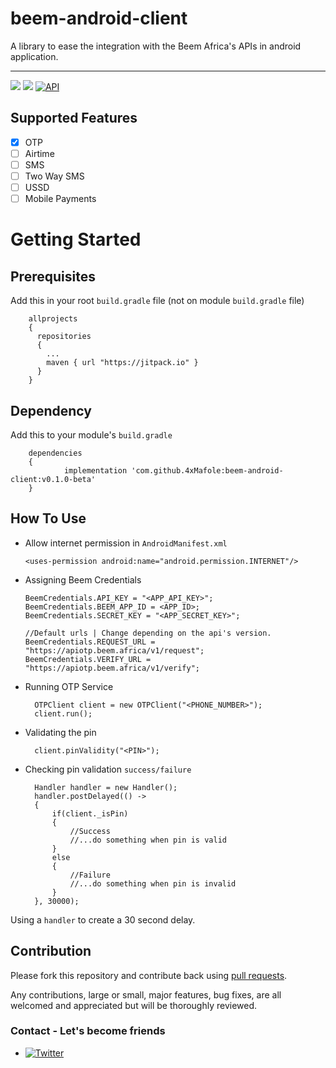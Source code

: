 # beem-android-client
A library to ease the integration with the Beem Africa's APIs in android application.
_________________________
[![](https://jitpack.io/v/4xMafole/beem-android-client.svg)](https://jitpack.io/#4xMafole/beem-android-client) [![](https://img.shields.io/badge/platform-android-orang)](https://img.shields.io/badge/platform-android-orange) [![API](https://img.shields.io/badge/API-21%2B-brightgreen.svg?style=flat)](https://android-arsenal.com/api?level=21)

## Supported Features
- [x] OTP
- [ ] Airtime
- [ ] SMS
- [ ] Two Way SMS
- [ ] USSD
- [ ] Mobile Payments

# Getting Started

## Prerequisites
Add this in your root ```build.gradle``` file (not on module ```build.gradle``` file)

        allprojects 
        {
          repositories 
          {
            ...
            maven { url "https://jitpack.io" }
          }
        }

## Dependency
Add this to your module's ```build.gradle```

        dependencies 
        {
                implementation 'com.github.4xMafole:beem-android-client:v0.1.0-beta'
        }
  
  ## How To Use
  
  - Allow internet permission in ```AndroidManifest.xml```
  
        <uses-permission android:name="android.permission.INTERNET"/>
 
  - Assigning Beem Credentials

        BeemCredentials.API_KEY = "<APP_API_KEY>";
        BeemCredentials.BEEM_APP_ID = <APP_ID>;
        BeemCredentials.SECRET_KEY = "<APP_SECRET_KEY>";

        //Default urls | Change depending on the api's version.
        BeemCredentials.REQUEST_URL = "https://apiotp.beem.africa/v1/request";
        BeemCredentials.VERIFY_URL = "https://apiotp.beem.africa/v1/verify";

- Running OTP Service

        OTPClient client = new OTPClient("<PHONE_NUMBER>");
        client.run();
        
- Validating the pin

        client.pinValidity("<PIN>");
     
- Checking pin validation ```success/failure```

        Handler handler = new Handler();
        handler.postDelayed(() ->
        {
            if(client._isPin)
            {
                //Success
                //...do something when pin is valid
            }
            else
            {
                //Failure
                //...do something when pin is invalid
            }
        }, 30000);
        
Using a ```handler``` to create a 30 second delay.

## Contribution
Please fork this repository and contribute back using [pull requests](https://github.com/4xMafole/beem-android-client/pulls).

Any contributions, large or small, major features, bug fixes, are all welcomed and appreciated but will be thoroughly reviewed.

### Contact - Let's become friends
- [![Twitter](https://img.shields.io/twitter/url?label=Twitter%20%404xMafole&style=social&url=https%3A%2F%2Ftwitter.com%2F4xmafole)](https://twitter.com/intent/tweet?text=Wow:&url=https%3A%2F%2Ftwitter.com%2F4xmafole)

